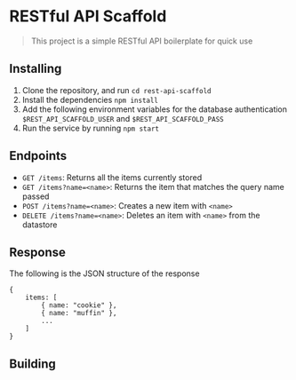 # RESTful API Scaffold
> This project is a simple RESTful API boilerplate for quick use

## Installing
1. Clone the repository, and run `cd rest-api-scaffold`
2. Install the dependencies `npm install`
3. Add the following environment variables for the database authentication `$REST_API_SCAFFOLD_USER` and
`$REST_API_SCAFFOLD_PASS`
4. Run the service by running `npm start`

## Endpoints
* `GET /items`: Returns all the items currently stored
* `GET /items?name=<name>`: Returns the item that matches the query name passed
* `POST /items?name=<name>`: Creates a new item with `<name>`
* `DELETE /items?name=<name>`: Deletes an item with `<name>` from the datastore


## Response
The following is the JSON structure of the response

```
{
    items: [
        { name: "cookie" },
        { name: "muffin" },
        ...
    ]
}
```

## Building